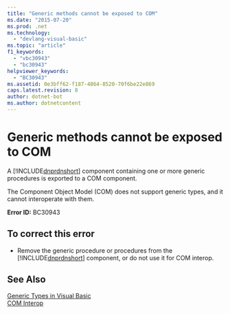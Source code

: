 ```yaml
---
title: "Generic methods cannot be exposed to COM"
ms.date: "2015-07-20"
ms.prod: .net
ms.technology: 
  - "devlang-visual-basic"
ms.topic: "article"
f1_keywords: 
  - "vbc30943"
  - "bc30943"
helpviewer_keywords: 
  - "BC30943"
ms.assetid: 0e3bff62-f187-4864-8520-70f6be22e869
caps.latest.revision: 8
author: dotnet-bot
ms.author: dotnetcontent
---
```

# Generic methods cannot be exposed to COM
A [!INCLUDE[dnprdnshort](~/includes/dnprdnshort-md.md)] component containing one or more generic procedures is exported to a COM component.  
  
 The Component Object Model (COM) does not support generic types, and it cannot interoperate with them.  
  
 **Error ID:** BC30943  
  
## To correct this error  
  
-   Remove the generic procedure or procedures from the [!INCLUDE[dnprdnshort](~/includes/dnprdnshort-md.md)] component, or do not use it for COM interop.  
  
## See Also  
 [Generic Types in Visual Basic](../../visual-basic/programming-guide/language-features/data-types/generic-types.md)   
 [COM Interop](../../visual-basic/programming-guide/com-interop/index.md)
